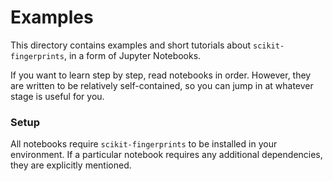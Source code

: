 # Examples

This directory contains examples and short tutorials about `scikit-fingerprints`,
in a form  of Jupyter Notebooks.

If you want to learn step by step, read notebooks in order. However,  they are
written to be relatively self-contained, so you can jump in at whatever stage is
useful for you.

### Setup

All notebooks require `scikit-fingerprints` to be installed in your environment. If
a particular notebook requires any additional dependencies, they are explicitly
mentioned.